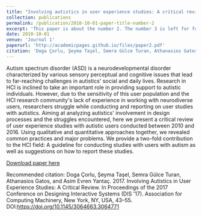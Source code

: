 ```yaml
---
title: "Involving autistics in user experience studies: A critical review"
collection: publications
permalink: /publication/2010-10-01-paper-title-number-2
excerpt: 'This paper is about the number 2. The number 3 is left for future work.'
date: 2010-10-01
venue: 'Journal 1'
paperurl: 'http://academicpages.github.io/files/paper2.pdf'
citation: 'Doga Çorlu, Şeyma Taşel, Semra Gülce Turan, Athanasios Gatos, and Asim Evren Yantaç. 2017. Involving Autistics in User Experience Studies: A Critical Review. In Proceedings of the 2017 Conference on Designing Interactive Systems (DIS '17). Association for Computing Machinery, New York, NY, USA, 43–55.'
---
```

Autism spectrum disorder (ASD) is a neurodevelopmental disorder characterized by various sensory perceptual and cognitive issues that lead to far-reaching challenges in autistics' social and daily lives. Research in HCI is inclined to take an important role in providing support to autistic individuals. However, due to the sensitivity of this user population and the HCI research community's lack of experience in working with neurodiverse users, researchers struggle while conducting and reporting on user studies with autistics. Aiming at analyzing autistics' involvement in design processes and the struggles encountered, here we present a critical review of user experience studies with autistic users conducted between 2010 and 2016. Using qualitative and quantitative approaches together, we revealed common practices and major problems. We provide a two-fold contribution to the HCI field: A guideline for conducting studies with users with autism as well as suggestions on how to report these studies.

[Download paper here](https://drive.google.com/file/d/1s4muro4YgJj6S-bQbmSdeUV8X4SIOJj4/view?usp=sharing)

Recommended citation: Doga Çorlu, Şeyma Taşel, Semra Gülce Turan, Athanasios Gatos, and Asim Evren Yantaç. 2017. Involving Autistics in User Experience Studies: A Critical Review. In Proceedings of the 2017 Conference on Designing Interactive Systems (DIS '17). Association for Computing Machinery, New York, NY, USA, 43–55. DOI:https://doi.org/10.1145/3064663.3064771
